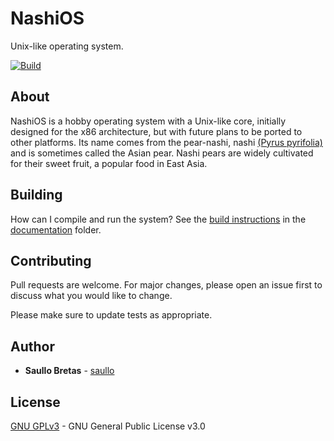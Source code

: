 # NashiOS
Unix-like operating system.

[![Build](https://github.com/NashiOS/NashiOS/actions/workflows/cmake.yml/badge.svg)](https://github.com/NashiOS/NashiOS/actions/workflows/cmake.yml)

## About

NashiOS is a hobby operating system with a Unix-like core, initially designed for the x86 architecture, but with future
plans to be ported to other platforms. Its name comes from the pear-nashi,
nashi [(Pyrus pyrifolia)](https://en.wikipedia.org/wiki/Pyrus_pyrifolia) and is sometimes called the Asian pear. Nashi
pears are widely cultivated for their sweet fruit, a popular food in East Asia.

## Building

How can I compile and run the system? See the [build instructions](Documentation/BuildInstructions.md) in the [documentation](Documentation/) folder.

## Contributing

Pull requests are welcome. For major changes, please open an issue first to discuss what you would like to change.

Please make sure to update tests as appropriate.

## Author

* **Saullo Bretas** - [saullo](https://github.com/saullo)

## License

[GNU GPLv3](https://choosealicense.com/licenses/gpl-3.0/) - GNU General Public License v3.0
